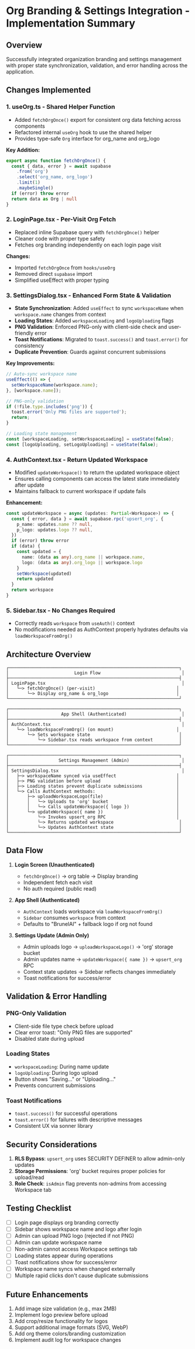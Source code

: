 # Org Branding & Settings Integration - Implementation Summary

## Overview
Successfully integrated organization branding and settings management with proper state synchronization, validation, and error handling across the application.

## Changes Implemented

### 1. **useOrg.ts** - Shared Helper Function
- Added `fetchOrgOnce()` export for consistent org data fetching across components
- Refactored internal `useOrg` hook to use the shared helper
- Provides type-safe `Org` interface for org_name and org_logo

**Key Addition:**
```typescript
export async function fetchOrgOnce() {
  const { data, error } = await supabase
    .from('org')
    .select('org_name, org_logo')
    .limit(1)
    .maybeSingle()
  if (error) throw error
  return data as Org | null
}
```

### 2. **LoginPage.tsx** - Per-Visit Org Fetch
- Replaced inline Supabase query with `fetchOrgOnce()` helper
- Cleaner code with proper type safety
- Fetches org branding independently on each login page visit

**Changes:**
- Imported `fetchOrgOnce` from `hooks/useOrg`
- Removed direct `supabase` import
- Simplified useEffect with proper typing

### 3. **SettingsDialog.tsx** - Enhanced Form State & Validation
- **State Synchronization**: Added `useEffect` to sync `workspaceName` when `workspace.name` changes from context
- **Loading States**: Added `workspaceLoading` and `logoUploading` flags
- **PNG Validation**: Enforced PNG-only with client-side check and user-friendly error
- **Toast Notifications**: Migrated to `toast.success()` and `toast.error()` for consistency
- **Duplicate Prevention**: Guards against concurrent submissions

**Key Improvements:**
```typescript
// Auto-sync workspace name
useEffect(() => {
  setWorkspaceName(workspace.name);
}, [workspace.name]);

// PNG-only validation
if (!file.type.includes('png')) {
  toast.error('Only PNG files are supported');
  return;
}

// Loading state management
const [workspaceLoading, setWorkspaceLoading] = useState(false);
const [logoUploading, setLogoUploading] = useState(false);
```

### 4. **AuthContext.tsx** - Return Updated Workspace
- Modified `updateWorkspace()` to return the updated workspace object
- Ensures calling components can access the latest state immediately after update
- Maintains fallback to current workspace if update fails

**Enhancement:**
```typescript
const updateWorkspace = async (updates: Partial<Workspace>) => {
  const { error, data } = await supabase.rpc('upsert_org', {
    p_name: updates.name ?? null,
    p_logo: updates.logo ?? null,
  })
  if (error) throw error
  if (data) {
    const updated = { 
      name: (data as any).org_name || workspace.name, 
      logo: (data as any).org_logo || workspace.logo 
    }
    setWorkspace(updated)
    return updated
  }
  return workspace
}
```

### 5. **Sidebar.tsx** - No Changes Required
- Correctly reads `workspace` from `useAuth()` context
- No modifications needed as AuthContext properly hydrates defaults via `loadWorkspaceFromOrg()`

## Architecture Overview

```
┌─────────────────────────────────────────────────────────────────┐
│                         Login Flow                               │
├─────────────────────────────────────────────────────────────────┤
│ LoginPage.tsx                                                    │
│   └─> fetchOrgOnce() (per-visit)                               │
│       └─> Display org_name & org_logo                          │
└─────────────────────────────────────────────────────────────────┘

┌─────────────────────────────────────────────────────────────────┐
│                    App Shell (Authenticated)                     │
├─────────────────────────────────────────────────────────────────┤
│ AuthContext.tsx                                                  │
│   └─> loadWorkspaceFromOrg() (on mount)                        │
│       └─> Sets workspace state                                  │
│           └─> Sidebar.tsx reads workspace from context          │
└─────────────────────────────────────────────────────────────────┘

┌─────────────────────────────────────────────────────────────────┐
│                   Settings Management (Admin)                    │
├─────────────────────────────────────────────────────────────────┤
│ SettingsDialog.tsx                                               │
│   ├─> workspaceName synced via useEffect                       │
│   ├─> PNG validation before upload                             │
│   ├─> Loading states prevent duplicate submissions             │
│   └─> Calls AuthContext methods:                               │
│       ├─> uploadWorkspaceLogo(file)                            │
│       │   └─> Uploads to 'org' bucket                          │
│       │   └─> Calls updateWorkspace({ logo })                  │
│       └─> updateWorkspace({ name })                            │
│           └─> Invokes upsert_org RPC                           │
│           └─> Returns updated workspace                         │
│           └─> Updates AuthContext state                         │
└─────────────────────────────────────────────────────────────────┘
```

## Data Flow

1. **Login Screen (Unauthenticated)**
   - `fetchOrgOnce()` → org table → Display branding
   - Independent fetch each visit
   - No auth required (public read)

2. **App Shell (Authenticated)**
   - `AuthContext` loads workspace via `loadWorkspaceFromOrg()`
   - `Sidebar` consumes `workspace` from context
   - Defaults to "BrunelAI" + fallback logo if org not found

3. **Settings Update (Admin Only)**
   - Admin uploads logo → `uploadWorkspaceLogo()` → 'org' storage bucket
   - Admin updates name → `updateWorkspace({ name })` → `upsert_org` RPC
   - Context state updates → Sidebar reflects changes immediately
   - Toast notifications for success/error

## Validation & Error Handling

### PNG-Only Validation
- Client-side file type check before upload
- Clear error toast: "Only PNG files are supported"
- Disabled state during upload

### Loading States
- `workspaceLoading`: During name update
- `logoUploading`: During logo upload
- Button shows "Saving..." or "Uploading..."
- Prevents concurrent submissions

### Toast Notifications
- `toast.success()` for successful operations
- `toast.error()` for failures with descriptive messages
- Consistent UX via sonner library

## Security Considerations

1. **RLS Bypass**: `upsert_org` uses SECURITY DEFINER to allow admin-only updates
2. **Storage Permissions**: 'org' bucket requires proper policies for upload/read
3. **Role Check**: `isAdmin` flag prevents non-admins from accessing Workspace tab

## Testing Checklist

- [ ] Login page displays org branding correctly
- [ ] Sidebar shows workspace name and logo after login
- [ ] Admin can upload PNG logo (rejected if not PNG)
- [ ] Admin can update workspace name
- [ ] Non-admin cannot access Workspace settings tab
- [ ] Loading states appear during operations
- [ ] Toast notifications show for success/error
- [ ] Workspace name syncs when changed externally
- [ ] Multiple rapid clicks don't cause duplicate submissions

## Future Enhancements

1. Add image size validation (e.g., max 2MB)
2. Implement logo preview before upload
3. Add crop/resize functionality for logos
4. Support additional image formats (SVG, WebP)
5. Add org theme colors/branding customization
6. Implement audit log for workspace changes
